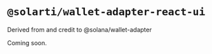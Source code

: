 # `@solarti/wallet-adapter-react-ui`

Derived from and credit to @solana/wallet-adapter

<!-- @TODO -->

Coming soon.
